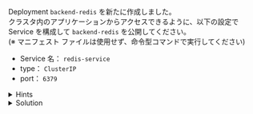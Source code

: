 Deployment `backend-redis` を新たに作成しました。  
クラスタ内のアプリケーションからアクセスできるように、以下の設定で Service を構成して `backend-redis` を公開してください。  
(※ マニフェスト ファイルは使用せず、命令型コマンドで実行してください)

- Service 名： `redis-service`
- type： `ClusterIP`
- port： `6379`


<details>
  <summary>Hints</summary>

`kubectl expose deployment` コマンドを使用して、Deployment を公開できます。

</details>

<details>
  <summary>Solution</summary>

`kubectl expose deployment backend-redis --type=ClusterIP --port=6379 --name=redis-service`{{execute}} コマンドを実行します。

</details>

